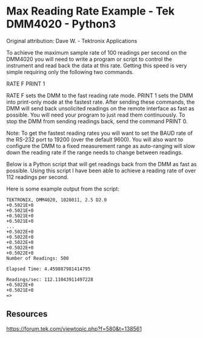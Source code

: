 # Max Reading Rate Example - Tek DMM4020 - Python3
Original attribution: Dave W. - Tektronix Applications

To achieve the maximum sample rate of 100 readings per second on the DMM4020 you will need to write a program or script to control the instrument and read back the data at this rate. Getting this speed is very simple requiring only the following two commands.

RATE F
PRINT 1

RATE F sets the DMM to the fast reading rate mode. PRINT 1 sets the DMM into print-only mode at the fastest rate. After sending these commands, the DMM will send back unsolicited readings on the remote interface as fast as possible. You will need your program to just read them continuously. To stop the DMM from sending readings back, send the command PRINT 0.

Note: To get the fastest reading rates you will want to set the BAUD rate of the RS-232 port to 19200 (over the default 9600). You will also want to configure the DMM to a fixed measurement range as auto-ranging will slow down the reading rate if the range needs to change between readings.

Below is a Python script that will get readings back from the DMM as fast as possible. Using this script I have been able to achieve a reading rate of over 112 readings per second.

Here is some example output from the script:
```
TEKTRONIX, DMM4020, 1028011, 2.5 D2.0
+0.5021E+0
+0.5021E+0
+0.5021E+0
+0.5021E+0
...
+0.5022E+0
+0.5022E+0
+0.5022E+0
+0.5022E+0
+0.5022E+0
Number of Readings: 500

Elapsed Time: 4.459887981414795

Readings/sec: 112.11043911497228
+0.5022E+0
+0.5021E+0
=>
```
<!-- markdown-link-check-disable -->
Resources
---------
https://forum.tek.com/viewtopic.php?f=580&t=138561
